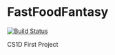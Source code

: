 # FastFoodFantasy

[![Build Status](https://travis-ci.com/AcmeDVoid/FastFoodFantasy.svg?token=u2SJCaqsHMs5vGCjvbZp&branch=master)](https://travis-ci.com/AcmeDVoid/FastFoodFantasy)

CS1D First Project

